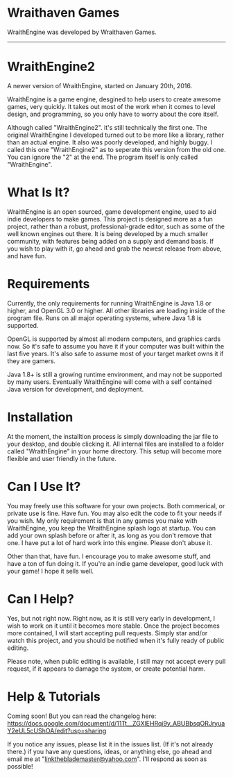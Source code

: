 # Wraithaven Games
WraithEngine was developed by Wraithaven Games.

---

# WraithEngine2
A newer version of WraithEngine, started on January 20th, 2016.

WraithEngine is a game engine, desgined to help users to create awesome games, very quickly. It takes out most of the work when it comes to level design, and programming, so you only have to worry about the core itself.

Although called "WraithEngine2". it's still technically the first one. The original WraithEngine I developed turned out to be more like a library, rather than an actual engine. It also was poorly developed, and highly buggy. I called this one "WraithEngine2" as to seperate this version from the old one. You can ignore the "2" at the end. The program itself is only called "WraithEngine".

# What Is It?
WraithEngine is an open sourced, game development engine, used to aid indie developers to make games. This project is designed more as a fun project, rather than a robust, professional-grade editor, such as some of the well known engines out there. It is being developed by a much smaller community, with features being added on a supply and demand basis. If you wish to play with it, go ahead and grab the newest release from above, and have fun.

# Requirements
Currently, the only requirements for running WraithEngine is Java 1.8 or higher, and OpenGL 3.0 or higher. All other libraries are loading inside of the program file. Runs on all major operating systems, where Java 1.8 is supported.

OpenGL is supported by almost all modern computers, and graphics cards now. So it's safe to assume you have it if your computer was built within the last five years. It's also safe to assume most of your target market owns it if they are gamers.

Java 1.8+ is still a growing runtime environment, and may not be supported by many users. Eventually WraithEngine will come with a self contained Java version for development, and deployment.

# Installation
At the moment, the installtion process is simply downloading the jar file to your desktop, and double clicking it. All internal files are installed to a folder called "WraithEngine" in your home directory. This setup will become more flexible and user friendly in the future.

# Can I Use It?
You may freely use this software for your own projects. Both commerical, or private use is fine. Have fun. You may also edit the code to fit your needs if you wish. My only requirement is that in any games you make with WraithEngine, you keep the WraithEngine splash logo at startup. You can add your own splash before or after it, as long as you don't remove that one. I have put a lot of hard work into this engine. Please don't abuse it.

Other than that, have fun. I encourage you to make awesome stuff, and have a ton of fun doing it. If you're an indie game developer, good luck with your game! I hope it sells well.

# Can I Help?
Yes, but not right now. Right now, as it is still very early in development, I wish to work on it until it becomes more stable. Once the project becomes more contained, I will start accepting pull requests. Simply star and/or watch this project, and you should be notified when it's fully ready of public editing.

Please note, when public editing is available, I still may not accept every pull request, if it appears to damage the system, or create potential harm.

# Help & Tutorials
Coming soon! But you can read the changelog here:
https://docs.google.com/document/d/11Tt__ZGXlEHRqi9y_ABUBbsqORJryuaY2eUL5cUShOA/edit?usp=sharing

If you notice any issues, please list it in the issues list. (If it's not already there.)
if you have any questions, ideas, or anything else, go ahead and email me at "linktheblademaster@yahoo.com". I'll respond as soon as possible!
